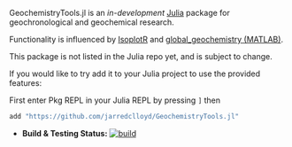  <!-- <!-- SPDX-FileCopyrightText: 2024 Jarred Lloyd (https://github.com/jarredclloyd) -->
 <!-- SPDX-License-Identifier: MIT -->

GeochemistryTools.jl is an *in-development* [Julia](https://julialang.org/) package for geochronological and geochemical research.

Functionality is influenced by [IsoplotR](https://github.com/pvermees/IsoplotR) and [global_geochemistry (MATLAB)](https://github.com/dhasterok/global_geochemistry).

This package is not listed in the Julia repo yet, and is subject to change.

If you would like to try add it to your Julia project to use the provided features:

First enter Pkg REPL in your Julia REPL by pressing `]` then

```julia
add "https://github.com/jarredclloyd/GeochemistryTools.jl"
```

- **Build & Testing Status:**
  [![build](https://github.com/jarredclloyd/GeochemistryTools.jl/actions/workflows/ci.yml/badge.svg)](https://github.com/jarredclloyd/GeochemistryTools.jl/actions/workflows/ci.yml)
